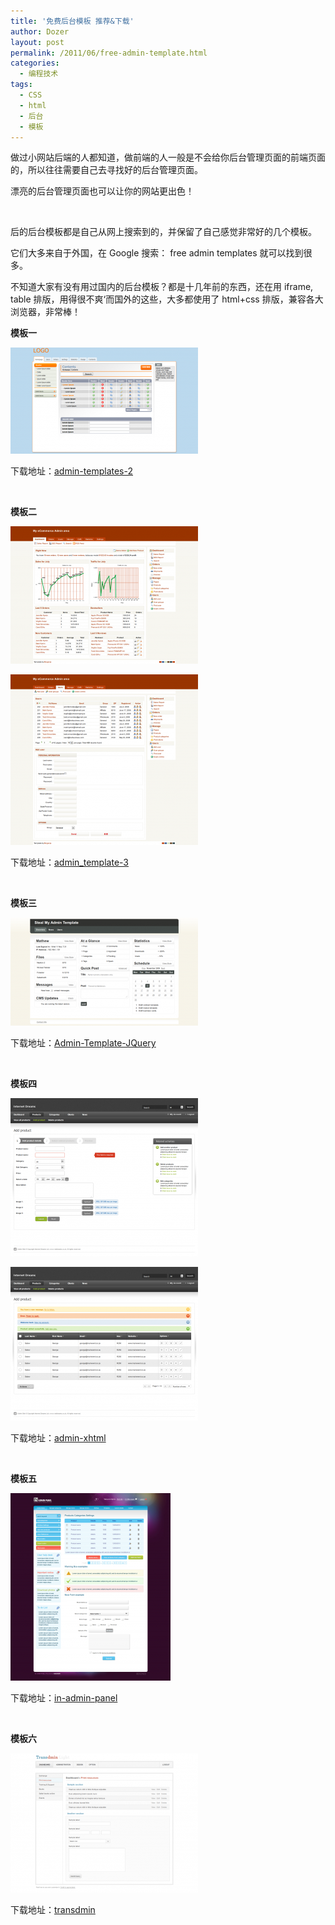 ```yaml
---
title: '免费后台模板 推荐&下载'
author: Dozer
layout: post
permalink: /2011/06/free-admin-template.html
categories:
  - 编程技术
tags:
  - CSS
  - html
  - 后台
  - 模板
---
```

做过小网站后端的人都知道，做前端的人一般是不会给你后台管理页面的前端页面的，所以往往需要自己去寻找好的后台管理页面。

漂亮的后台管理页面也可以让你的网站更出色！

&nbsp;

后的后台模板都是自己从网上搜索到的，并保留了自己感觉非常好的几个模板。

它们大多来自于外国，在 Google 搜索： free admin templates 就可以找到很多。

不知道大家有没有用过国内的后台模板？都是十几年前的东西，还在用 iframe, table 排版，用得很不爽‘而国外的这些，大多都使用了 html+css 排版，兼容各大浏览器，非常棒！

<!--more-->

**模板一**

[<img class="alignnone size-medium wp-image-350" title="admin1" alt="admin1" src="/uploads/2011/06/admin1-300x170.png" width="300" height="170" />][1]

下载地址：[admin-templates-2][2]

&nbsp;

**模板二**

[<img class="alignnone size-medium wp-image-359" title="admin2-1" alt="admin2-1" src="/uploads/2011/06/admin2-1-300x220.png" width="300" height="220" />][3]

[<img class="alignnone size-medium wp-image-360" title="admin2-2" alt="admin2-2" src="/uploads/2011/06/admin2-2-300x273.png" width="300" height="273" />][4]

下载地址：[admin_template-3][5]

&nbsp;

**模板三**

[<img class="alignnone size-medium wp-image-361" title="admin3" alt="admin3" src="/uploads/2011/06/admin3-300x173.png" width="300" height="173" />][6]

下载地址：[Admin-Template-JQuery][7]

&nbsp;

**模板四**

[<img class="alignnone size-medium wp-image-363" title="admin4-1" alt="admin4-1" src="/uploads/2011/06/admin4-1-300x253.png" width="300" height="253" />][8]

[<img class="alignnone size-medium wp-image-364" title="admin4-2" alt="admin4-2" src="/uploads/2011/06/admin4-2-300x246.png" width="300" height="246" />][9]

下载地址：[admin-xhtml][10]

&nbsp;

**模板五**

[<img class="alignnone size-medium wp-image-365" title="admin5" alt="admin5" src="/uploads/2011/06/admin5-256x300.png" width="256" height="300" />][11]

下载地址：[in-admin-panel][12]

&nbsp;

**模板六**

[<img class="alignnone size-medium wp-image-366" title="admin6" alt="admin6" src="/uploads/2011/06/admin6-300x223.png" width="300" height="223" />][13]

下载地址：[transdmin][14]

 [1]: /uploads/2011/06/admin1.png
 [2]: /uploads/2011/06/admin-templates-2.zip
 [3]: /uploads/2011/06/admin2-1.png
 [4]: /uploads/2011/06/admin2-2.png
 [5]: /uploads/2011/06/admin_template-3.zip
 [6]: /uploads/2011/06/admin3.png
 [7]: /uploads/2011/06/Admin-Template-JQuery.zip
 [8]: /uploads/2011/06/admin4-1.png
 [9]: /uploads/2011/06/admin4-2.png
 [10]: /uploads/2011/06/admin-xhtml.zip
 [11]: /uploads/2011/06/admin5.png
 [12]: /uploads/2011/06/in-admin-panel.zip
 [13]: /uploads/2011/06/admin6.png
 [14]: /uploads/2011/06/transdmin.zip
